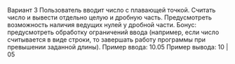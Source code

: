 Вариант 3
Пользователь вводит число с плавающей точкой. Считать число и вывести отдельно целую и дробную часть. Предусмотреть возможность наличия ведущих нулей у дробной части.
Бонус: предусмотреть обработку ограничений ввода (например, если число считывается в виде строки, то завершать работу программы при превышении заданной длины).
Пример ввода: 10.05
Пример вывода: 10 | 05
